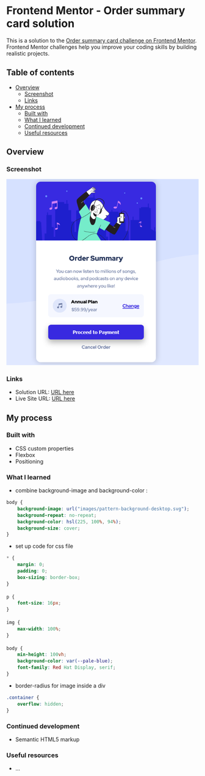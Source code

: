 # Frontend Mentor - Order summary card solution

This is a solution to the [Order summary card challenge on Frontend Mentor](https://www.frontendmentor.io/challenges/order-summary-component-QlPmajDUj). Frontend Mentor challenges help you improve your coding skills by building realistic projects.

## Table of contents

-   [Overview](#overview)
    -   [Screenshot](#screenshot)
    -   [Links](#links)
-   [My process](#my-process)
    -   [Built with](#built-with)
    -   [What I learned](#what-i-learned)
    -   [Continued development](#continued-development)
    -   [Useful resources](#useful-resources)

## Overview

### Screenshot

![](./screenshot.png)

### Links

-   Solution URL: [URL here]()
-   Live Site URL: [URL here]()

## My process

### Built with

-   CSS custom properties
-   Flexbox
-   Positioning

### What I learned

-   combine background-image and background-color :

```css
body {
    background-image: url("images/pattern-background-desktop.svg");
    background-repeat: no-repeat;
    background-color: hsl(225, 100%, 94%);
    background-size: cover;
}
```

-   set up code for css file

```css
* {
    margin: 0;
    padding: 0;
    box-sizing: border-box;
}

p {
    font-size: 16px;
}

img {
    max-width: 100%;
}

body {
    min-height: 100vh;
    background-color: var(--pale-blue);
    font-family: Red Hat Display, serif;
}
```

-   border-radius for image inside a div

```css
.container {
    overflow: hidden;
}
```

### Continued development

-   Semantic HTML5 markup

### Useful resources

-   ...
